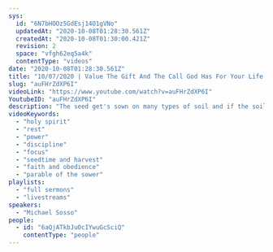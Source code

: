 ```yaml
---
sys:
  id: "6N7bHOOz5GdEsj14O1gVNo"
  updatedAt: "2020-10-08T01:28:30.561Z"
  createdAt: "2020-10-08T01:30:00.421Z"
  revision: 2
  space: "vfgh62eq5a4k"
  contentType: "videos"
date: "2020-10-08T01:28:30.561Z"
title: "10/07/2020 | Value The Gift And The Call God Has For Your Life (Pastor Mike Sosso)"
slug: "auFHrZdXP6I"
videoLink: "https://www.youtube.com/watch?v=auFHrZdXP6I"
YoutubeID: "auFHrZdXP6I"
description: "The seed get's sown on many types of soil and if the soil isn't good then it will not prosper and multiply. We must allow the word to grow and prosper and we must value that which God has given us. We can do this through faith, obedience, and discipline. This sermon was delivered by Pastor Michael Sosso at Freedom Fellowship Church International on October 07, 2020."
videoKeywords:
  - "holy spirit"
  - "rest"
  - "power"
  - "discipline"
  - "focus"
  - "seedtime and harvest"
  - "faith and obedience"
  - "parable of the sower"
playlists:
  - "full sermons"
  - "livestreams"
speakers:
  - "Michael Sosso"
people:
  - id: "6aQjATkbJuOcIYwuGcSciQ"
    contentType: "people"
---
```

